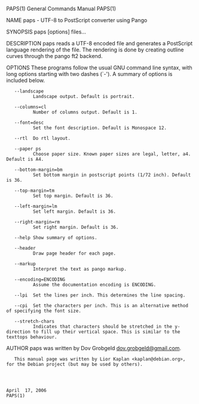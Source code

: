 PAPS(1)                                                                                    General Commands Manual                                                                                    PAPS(1)



NAME
       paps - UTF-8 to PostScript converter using Pango

SYNOPSIS
       paps [options] files...

DESCRIPTION
       paps reads a UTF-8 encoded file and generates a PostScript language rendering of the file. The rendering is done by creating outline curves through the pango ft2 backend.

OPTIONS
       These programs follow the usual GNU command line syntax, with long options starting with two dashes (`-').  A summary of options is included below.

       --landscape
              Landscape output. Default is portrait.

       --columns=cl
              Number of columns output. Default is 1.

       --font=desc
              Set the font description. Default is Monospace 12.

       --rtl  Do rtl layout.

       --paper ps
              Choose paper size. Known paper sizes are legal, letter, a4. Default is A4.

       --bottom-margin=bm
              Set bottom margin in postscript points (1/72 inch). Default is 36.

       --top-margin=tm
              Set top margin. Default is 36.

       --left-margin=lm
              Set left margin. Default is 36.

       --right-margin=rm
              Set right margin. Default is 36.

       --help Show summary of options.

       --header
              Draw page header for each page.

       --markup
              Interpret the text as pango markup.

       --encoding=ENCODING
              Assume the documentation encoding is ENCODING.

       --lpi  Set the lines per inch. This determines the line spacing.

       --cpi  Set the characters per inch. This is an alternative method of specifying the font size.

       --stretch-chars
              Indicates that characters should be stretched in the y-direction to fill up their vertical space. This is similar to the texttops behaviour.

AUTHOR
       paps was written by Dov Grobgeld <dov.grobgeld@gmail.com>.

       This manual page was written by Lior Kaplan <kaplan@debian.org>, for the Debian project (but may be used by others).



                                                                                               April  17, 2006                                                                                        PAPS(1)
